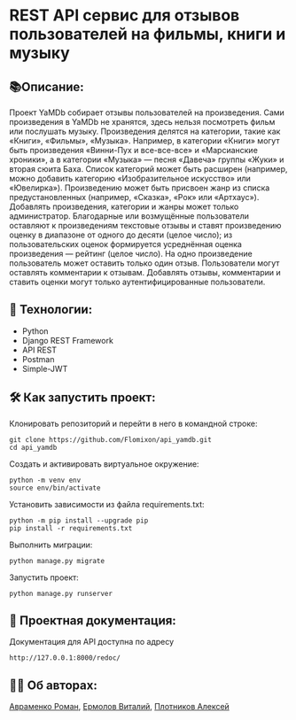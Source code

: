 # REST API сервис для отзывов пользователей на фильмы, книги и музыку

## :books:Описание:
  Проект YaMDb собирает отзывы пользователей на произведения. Сами произведения в YaMDb не хранятся, здесь нельзя посмотреть фильм или послушать музыку. Произведения делятся на категории, такие как «Книги», «Фильмы», «Музыка». Например, в категории «Книги» могут быть произведения «Винни-Пух и все-все-все» и «Марсианские хроники», а в категории «Музыка» — песня «Давеча» группы «Жуки» и вторая сюита Баха. Список категорий может быть расширен (например, можно добавить категорию «Изобразительное искусство» или «Ювелирка»). Произведению может быть присвоен жанр из списка предустановленных (например, «Сказка», «Рок» или «Артхаус»). Добавлять произведения, категории и жанры может только администратор. Благодарные или возмущённые пользователи оставляют к произведениям текстовые отзывы и ставят произведению оценку в диапазоне от одного до десяти (целое число); из пользовательских оценок формируется усреднённая оценка произведения — рейтинг (целое число). На одно произведение пользователь может оставить только один отзыв. Пользователи могут оставлять комментарии к отзывам. Добавлять отзывы, комментарии и ставить оценки могут только аутентифицированные пользователи.

## :satellite: Технологии: 
  
  - Python
  - Django REST Framework
  - API REST
  - Postman
  - Simple-JWT
  
## :hammer_and_wrench: Как запустить проект:

Клонировать репозиторий и перейти в него в командной строке:
```
git clone https://github.com/Flomixon/api_yamdb.git
cd api_yamdb
```
Cоздать и активировать виртуальное окружение:
```
python -m venv env
source env/bin/activate
```
Установить зависимости из файла requirements.txt:
```
python -m pip install --upgrade pip
pip install -r requirements.txt
```
Выполнить миграции:
```
python manage.py migrate
```
Запустить проект:
```
python manage.py runserver
```

## :page_with_curl: Проектная документация:
Документация для API доступна по адресу
```
http://127.0.0.1:8000/redoc/
```

## :office_worker: Об авторах: 
[Авраменко Роман](https://github.com/pa1nf0rce),
[Ермолов Виталий](https://github.com/Flomixon),
[Плотников Алексей](https://github.com/Aleksei93)
